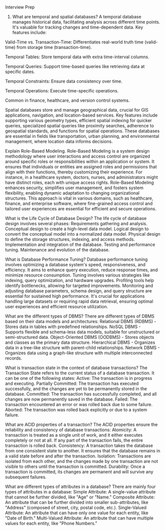 Interview Prep

1. What are temporal and spatial databases?
   A temporal database manages historical data, facilitating analysis across different time points. It's valuable for tracking changes and time-dependent data. Key features include:

Valid-Time vs. Transaction-Time: Differentiates real-world truth time (valid-time) from storage time (transaction-time).

Temporal Tables: Store temporal data with extra time-interval columns.

Temporal Queries: Support time-based queries like retrieving data at specific dates.

Temporal Constraints: Ensure data consistency over time.

Temporal Operations: Execute time-specific operations.

Common in finance, healthcare, and version control systems.

Spatial databases store and manage geographical data, crucial for GIS applications, navigation, and location-based services. Key features include supporting various geometry types, efficient spatial indexing for quicker queries, specialized spatial queries like proximity searches, adherence to geospatial standards, and functions for spatial operations. These databases are essential in fields like transportation, urban planning, and environmental management, where location data informs decisions.


Explain Role-Based Modeling.
Role-Based Modeling is a system design methodology where user interactions and access control are organized around specific roles or responsibilities within an application or system. It ensures that individuals or entities are assigned roles and permissions that align with their functions, thereby customizing their experience. For instance, in a healthcare system, doctors, nurses, and administrators might have distinct roles, each with unique access rights. Role-Based Modeling enhances security, simplifies user management, and fosters system flexibility, enabling dynamic adaptation to changing organizational structures. This approach is vital in various domains, such as healthcare, finance, and enterprise software, where fine-grained access control and tailored user experiences are essential for efficient and secure operations.


What is the Life Cycle of Database Design?
The life cycle of database design involves several phases:
Requirements gathering and analysis.
Conceptual design to create a high-level data model.
Logical design to convert the conceptual model into a normalized data model.
Physical design to define the storage structures, indexing, and access methods.
Implementation and integration of the database.
Testing and performance tuning.
Maintenance and evolution of the database.


What is Database Performance Tuning?
Database performance tuning involves optimizing a database system's speed, responsiveness, and efficiency. It aims to enhance query execution, reduce response times, and minimize resource consumption. Tuning involves various strategies like indexing, query optimization, and hardware upgrades. Profiling tools help identify bottlenecks, allowing for targeted improvements. Monitoring and adjusting database parameters, schema design, and query structure are essential for sustained high performance. It's crucial for applications handling large datasets or requiring rapid data retrieval, ensuring optimal user experiences and efficient resource utilization.


What are the different types of DBMS?
There are different types of DBMS based on their data models and architectures:
Relational DBMS (RDBMS) - Stores data in tables with predefined relationships.
NoSQL DBMS - Supports flexible and schema-less data models, suitable for unstructured or semi-structured data.
Object-Oriented DBMS (OODBMS) - Stores objects and classes as the primary data structure.
Hierarchical DBMS - Organizes data in a tree-like structure with parent-child relationships.
Network DBMS - Organizes data using a graph-like structure with multiple interconnected records.


What is transaction state in the context of database transactions?
The Transaction State refers to the current status of a database transaction. It can be one of the following states:
Active: The transaction is in progress and executing.
Partially Committed: The transaction has executed successfully, and the changes are yet to be permanently stored in the database.
Committed: The transaction has successfully completed, and all changes are now permanently saved in the database.
Failed: The transaction encountered an error or was rolled back due to some failure.
Aborted: The transaction was rolled back explicitly or due to a system failure.


What are ACID properties of a transaction?
The ACID properties ensure the reliability and consistency of database transactions:
Atomicity: A transaction is treated as a single unit of work, and it either executes completely or not at all. If any part of the transaction fails, the entire transaction is rolled back.
Consistency: A transaction takes the database from one consistent state to another. It ensures that the database remains in a valid state before and after the transaction.
Isolation: Transactions are isolated from each other, and the changes made by one transaction are not visible to others until the transaction is committed.
Durability: Once a transaction is committed, its changes are permanent and will survive any subsequent failures.


What are different types of attributes in a database?
There are mainly four types of attributes in a database:
Simple Attribute: A single-value attribute that cannot be further divided, like "Age" or "Name."
Composite Attribute: An attribute that can be further divided into smaller sub-attributes, like "Address" (composed of street, city, postal code, etc.).
Single-Valued Attribute: An attribute that can have only one value for each entity, like "Date of Birth."
Multi-Valued Attribute: An attribute that can have multiple values for each entity, like "Phone Numbers."
 
